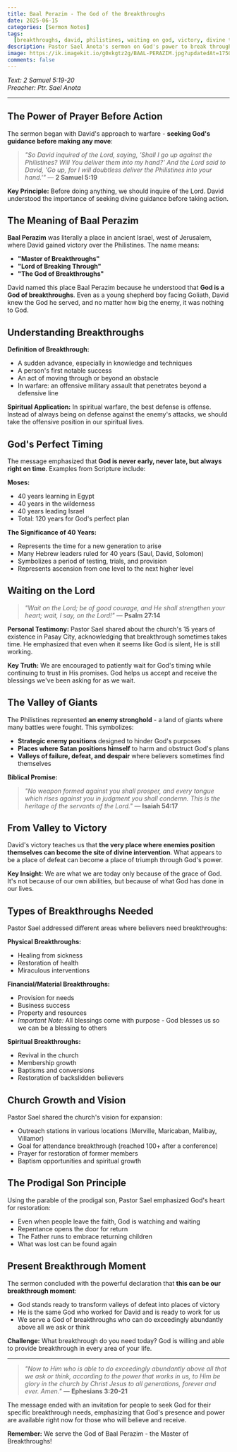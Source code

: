 ```yaml
---
title: Baal Perazim - The God of the Breakthroughs
date: 2025-06-15
categories: [Sermon Notes]
tags:
  [breakthroughs, david, philistines, waiting on god, victory, divine timing]
description: Pastor Sael Anota's sermon on God's power to break through in every area of our lives, using David's victory over the Philistines at Baal Perazim as a foundation.
image: https://ik.imagekit.io/g0xkgtz2g/BAAL-PERAZIM.jpg?updatedAt=1750129266010
comments: false
---
```


_Text: 2 Samuel 5:19-20_  
_Preacher: Ptr. Sael Anota_

---

## The Power of Prayer Before Action

The sermon began with David's approach to warfare - **seeking God's guidance before making any move**:

> _"So David inquired of the Lord, saying, 'Shall I go up against the Philistines? Will You deliver them into my hand?' And the Lord said to David, 'Go up, for I will doubtless deliver the Philistines into your hand.'"_ — **2 Samuel 5:19**

**Key Principle:** Before doing anything, we should inquire of the Lord. David understood the importance of seeking divine guidance before taking action.

## The Meaning of Baal Perazim

**Baal Perazim** was literally a place in ancient Israel, west of Jerusalem, where David gained victory over the Philistines. The name means:

- **"Master of Breakthroughs"**
- **"Lord of Breaking Through"**
- **"The God of Breakthroughs"**

David named this place Baal Perazim because he understood that **God is a God of breakthroughs**. Even as a young shepherd boy facing Goliath, David knew the God he served, and no matter how big the enemy, it was nothing to God.

## Understanding Breakthroughs

**Definition of Breakthrough:**

- A sudden advance, especially in knowledge and techniques
- A person's first notable success
- An act of moving through or beyond an obstacle
- In warfare: an offensive military assault that penetrates beyond a defensive line

**Spiritual Application:** In spiritual warfare, the best defense is offense. Instead of always being on defense against the enemy's attacks, we should take the offensive position in our spiritual lives.

## God's Perfect Timing

The message emphasized that **God is never early, never late, but always right on time**. Examples from Scripture include:

**Moses:**

- 40 years learning in Egypt
- 40 years in the wilderness
- 40 years leading Israel
- Total: 120 years for God's perfect plan

**The Significance of 40 Years:**

- Represents the time for a new generation to arise
- Many Hebrew leaders ruled for 40 years (Saul, David, Solomon)
- Symbolizes a period of testing, trials, and provision
- Represents ascension from one level to the next higher level

## Waiting on the Lord

> _"Wait on the Lord; be of good courage, and He shall strengthen your heart; wait, I say, on the Lord!"_ — **Psalm 27:14**

**Personal Testimony:** Pastor Sael shared about the church's 15 years of existence in Pasay City, acknowledging that breakthrough sometimes takes time. He emphasized that even when it seems like God is silent, He is still working.

**Key Truth:** We are encouraged to patiently wait for God's timing while continuing to trust in His promises. God helps us accept and receive the blessings we've been asking for as we wait.

## The Valley of Giants

The Philistines represented **an enemy stronghold** - a land of giants where many battles were fought. This symbolizes:

- **Strategic enemy positions** designed to hinder God's purposes
- **Places where Satan positions himself** to harm and obstruct God's plans
- **Valleys of failure, defeat, and despair** where believers sometimes find themselves

**Biblical Promise:**

> _"No weapon formed against you shall prosper, and every tongue which rises against you in judgment you shall condemn. This is the heritage of the servants of the Lord."_ — **Isaiah 54:17**

## From Valley to Victory

David's victory teaches us that **the very place where enemies position themselves can become the site of divine intervention**. What appears to be a place of defeat can become a place of triumph through God's power.

**Key Insight:** We are what we are today only because of the grace of God. It's not because of our own abilities, but because of what God has done in our lives.

## Types of Breakthroughs Needed

Pastor Sael addressed different areas where believers need breakthroughs:

**Physical Breakthroughs:**

- Healing from sickness
- Restoration of health
- Miraculous interventions

**Financial/Material Breakthroughs:**

- Provision for needs
- Business success
- Property and resources
- _Important Note:_ All blessings come with purpose - God blesses us so we can be a blessing to others

**Spiritual Breakthroughs:**

- Revival in the church
- Membership growth
- Baptisms and conversions
- Restoration of backslidden believers

## Church Growth and Vision

Pastor Sael shared the church's vision for expansion:

- Outreach stations in various locations (Merville, Maricaban, Malibay, Villamor)
- Goal for attendance breakthrough (reached 100+ after a conference)
- Prayer for restoration of former members
- Baptism opportunities and spiritual growth

## The Prodigal Son Principle

Using the parable of the prodigal son, Pastor Sael emphasized God's heart for restoration:

- Even when people leave the faith, God is watching and waiting
- Repentance opens the door for return
- The Father runs to embrace returning children
- What was lost can be found again

## Present Breakthrough Moment

The sermon concluded with the powerful declaration that **this can be our breakthrough moment**:

- God stands ready to transform valleys of defeat into places of victory
- He is the same God who worked for David and is ready to work for us
- We serve a God of breakthroughs who can do exceedingly abundantly above all we ask or think

**Challenge:** What breakthrough do you need today? God is willing and able to provide breakthrough in every area of your life.

---

> _"Now to Him who is able to do exceedingly abundantly above all that we ask or think, according to the power that works in us, to Him be glory in the church by Christ Jesus to all generations, forever and ever. Amen."_ — **Ephesians 3:20-21**

The message ended with an invitation for people to seek God for their specific breakthrough needs, emphasizing that God's presence and power are available right now for those who will believe and receive.

**Remember:** We serve the God of Baal Perazim - the Master of Breakthroughs!
